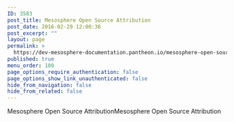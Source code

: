 ```yaml
---
ID: 3583
post_title: Mesosphere Open Source Attribution
post_date: 2016-02-29 12:00:36
post_excerpt: ""
layout: page
permalink: >
  https://dev-mesosphere-documentation.pantheon.io/mesosphere-open-source-attribution/
published: true
menu_order: 100
page_options_require_authentication: false
page_options_show_link_unauthenticated: false
hide_from_navigation: false
hide_from_related: false
---
```

Mesosphere Open Source AttributionMesosphere Open Source Attribution